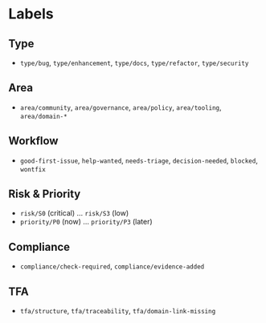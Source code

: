 # Labels

## Type
- `type/bug`, `type/enhancement`, `type/docs`, `type/refactor`, `type/security`

## Area
- `area/community`, `area/governance`, `area/policy`, `area/tooling`, `area/domain-*`

## Workflow
- `good-first-issue`, `help-wanted`, `needs-triage`, `decision-needed`, `blocked`, `wontfix`

## Risk & Priority
- `risk/S0` (critical) … `risk/S3` (low)
- `priority/P0` (now) … `priority/P3` (later)

## Compliance
- `compliance/check-required`, `compliance/evidence-added`

## TFA
- `tfa/structure`, `tfa/traceability`, `tfa/domain-link-missing`